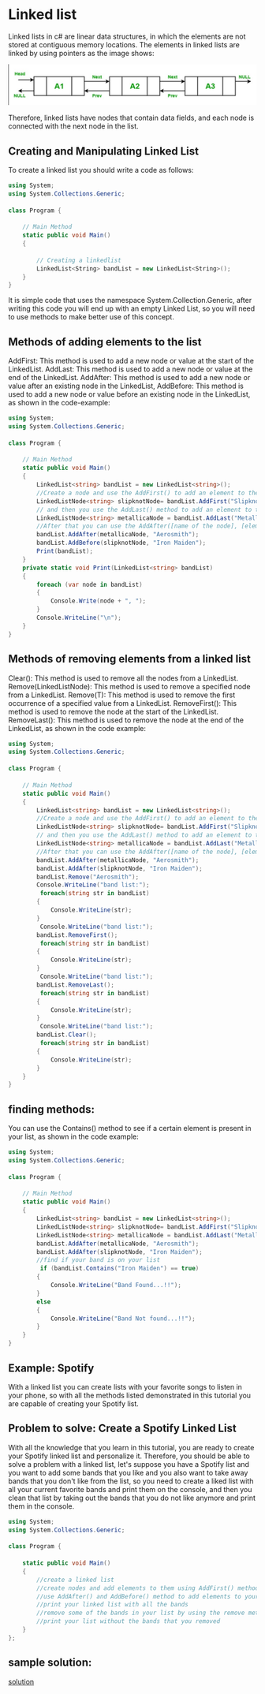 # Linked list 

Linked lists in c# are linear data structures, in which the elements are not stored at contiguous memory locations. The elements in linked lists are linked by using pointers as the image shows:

![guess_design](Screenshot2.png)

Therefore, linked lists have nodes that contain data fields, and each node is connected with the next node in the list.
## Creating and Manipulating Linked List

To create a linked list you should write a code as follows:

```csharp
using System;
using System.Collections.Generic;
 
class Program {
 
    // Main Method
    static public void Main()
    {
 
        // Creating a linkedlist
        LinkedList<String> bandList = new LinkedList<String>();
    }
}
```

It is simple code that uses the namespace System.Collection.Generic, after writing this code you will end up with an empty Linked List, so you will need to use methods to make better use of this concept. 
## Methods of adding elements to the list
AddFirst: This method is used to add a new node or value at the start of the LinkedList.
AddLast: This method is used to add a new node or value at the end of the LinkedList.
AddAfter: This method is used to add a new node or value after an existing node in the LinkedList, 
AddBefore: This method is used to add a new node or value before an existing node in the LinkedList,  as shown in the code-example:
```csharp
using System;
using System.Collections.Generic;
 
class Program {
 
    // Main Method
    static public void Main()
    {
        LinkedList<string> bandList = new LinkedList<string>();
        //Create a node and use the AddFirst() to add an element to the node.
        LinkedListNode<string> slipknotNode= bandList.AddFirst("Slipknot");
        // and then you use the AddLast() method to add an element to the node that you created.
        LinkedListNode<string> metallicaNode = bandList.AddLast("Metallica");
        //After that you can use the AddAfter([name of the node], [element you wish to add]) to add an element after the node that you created and you can use the AddBefore([name of the node], [element you wish to add]) to add an element before the node that you created.
        bandList.AddAfter(metallicaNode, "Aerosmith");
        bandList.AddBefore(slipknotNode, "Iron Maiden");
        Print(bandList);
    }
    private static void Print(LinkedList<string> bandList)
    { 
        foreach (var node in bandList)
        {
            Console.Write(node + ", ");
        }
        Console.WriteLine("\n");        
    }
}
```
## Methods of removing elements from a linked list
Clear(): This method is used to remove all the nodes from a LinkedList.
Remove(LinkedListNode): This method is used to remove a specified node from a LinkedList.
Remove(T): This method is used to remove the first occurrence of a specified value from a LinkedList.
RemoveFirst(): This method is used to remove the node at the start of the LinkedList.
RemoveLast(): This method is used to remove the node at the end of the LinkedList, as shown in the code example:
```csharp
using System;
using System.Collections.Generic;
 
class Program {
 
    // Main Method
    static public void Main()
    {
        LinkedList<string> bandList = new LinkedList<string>();
        //Create a node and use the AddFirst() to add an element to the node.
        LinkedListNode<string> slipknotNode= bandList.AddFirst("Slipknot");
        // and then you use the AddLast() method to add an element to the node that you created.
        LinkedListNode<string> metallicaNode = bandList.AddLast("Metallica");
        //After that you can use the AddAfter([name of the node], [element you wish to add]) to add an element after the node that you created and you can use the AddBefore([name of the node], [element you wish to add]) to add an element before the node that you created.
        bandList.AddAfter(metallicaNode, "Aerosmith");
        bandList.AddAfter(slipknotNode, "Iron Maiden");
        bandList.Remove("Aerosmith");
        Console.WriteLine("band list:");
         foreach(string str in bandList)
        {
            Console.WriteLine(str);
        }
         Console.WriteLine("band list:");
        bandList.RemoveFirst();
         foreach(string str in bandList)
        {
            Console.WriteLine(str);
        }
         Console.WriteLine("band list:");
        bandList.RemoveLast();
         foreach(string str in bandList)
        {
            Console.WriteLine(str);
        }
         Console.WriteLine("band list:");
        bandList.Clear();
         foreach(string str in bandList)
        {
            Console.WriteLine(str);
        }
    }
}
```
## finding methods:
You can use the Contains() method to see if a certain element is present in your list, as shown in the code example:
```csharp
using System;
using System.Collections.Generic;
 
class Program {
 
    // Main Method
    static public void Main()
    {
        LinkedList<string> bandList = new LinkedList<string>();
        LinkedListNode<string> slipknotNode= bandList.AddFirst("Slipknot");
        LinkedListNode<string> metallicaNode = bandList.AddLast("Metallica");
        bandList.AddAfter(metallicaNode, "Aerosmith");
        bandList.AddAfter(slipknotNode, "Iron Maiden");
        //find if your band is on your list
         if (bandList.Contains("Iron Maiden") == true)
        {
            Console.WriteLine("Band Found...!!");
        }
        else
        {
            Console.WriteLine("Band Not found...!!");
        }
    }
}
```
## Example: Spotify
With a linked list you can create lists with your favorite songs to listen in your phone, so with all the methods listed demonstrated in this tutorial you are capable of creating your Spotify list.
## Problem to solve: Create a Spotify Linked List
With all the knowledge that you learn in this tutorial, you are ready to create your Spotify linked list and personalize it. Therefore, you should be able to solve a problem with a linked list, let's suppose you have a Spotify list and you want to add some bands that you like and you also want to take away bands that you don't like from the list, so you need to create a liked list with all your current favorite bands and print them on the console, and then you clean that list by taking out the bands that you do not like anymore and print them in the console.
```csharp
using System;
using System.Collections.Generic;
 
class Program {
 
    static public void Main()
    {
        //create a linked list
        //create nodes and add elements to them using AddFirst() method
        //use AddAfter() and AddBefore() method to add elements to your linked list
        //print your linked list with all the bands
        //remove some of the bands in your list by using the remove methods(Remove(), RemoveFirst(), RemoveLast())
        //print your list without the bands that you removed
    }
};
```
## sample solution:
[solution](/cse_final_p_tutorial/linked_list_solution/Program.cs)